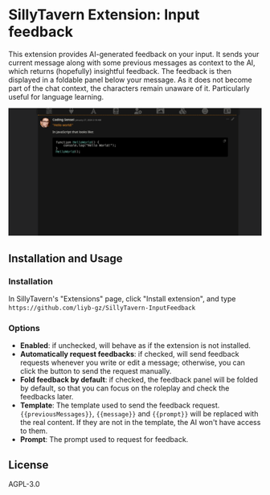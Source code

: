# SillyTavern Extension: Input feedback

This extension provides AI-generated feedback on your input. It sends your current message along with some previous messages as context to the AI, which returns (hopefully) insightful feedback. The feedback is then displayed in a foldable panel below your message. As it does not become part of the chat context, the characters remain unaware of it. Particularly useful for language learning.

![Example](/img/input-feedback.gif)

## Installation and Usage

### Installation

In SillyTavern's "Extensions" page, click "Install extension", and type `https://github.com/liyb-gz/SillyTavern-InputFeedback`

### Options

- **Enabled**: if unchecked, will behave as if the extension is not installed.
- **Automatically request feedbacks**: if checked, will send feedback requests whenever you write or edit a message; otherwise, you can click the button to send the request manually.
- **Fold feedback by default**: if checked, the feedback panel will be folded by default, so that you can focus on the roleplay and check the feedbacks later.
- **Template**: The template used to send the feedback request. `{{previousMessages}}`, `{{message}}` and `{{prompt}}` will be replaced with the real content. If they are not in the template, the AI won't have access to them.
- **Prompt**: The prompt used to request for feedback.

## License

AGPL-3.0
